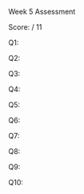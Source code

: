 Week 5 Assessment 

Score:   / 11


Q1:



Q2:



Q3: 



Q4: 



Q5: 



Q6:



Q7: 



Q8: 



Q9:



Q10: 